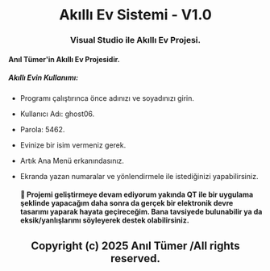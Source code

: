 <h1 align="center"> Akıllı Ev Sistemi - V1.0</h1>
<h3 align="center">Visual Studio ile Akıllı Ev Projesi.</h3>
<h4 align="left">Anıl Tümer'in Akıllı Ev Projesidir.</h4>
<h5 align="left">Akıllı Evin Kullanımı: </h5>

- Programı çalıştırınca önce adınızı ve soyadınızı girin.
- Kullanıcı Adı: ghost06.
- Parola: 5462.
- Evinize bir isim vermeniz gerek.
- Artık Ana Menü erkanındasınız.
- Ekranda yazan numaralar ve yönlendirmele ile istediğinizi yapabilirsiniz.

  <h4 align="left"> 🔭 Projemi geliştirmeye devam ediyorum yakında QT ile bir uygulama şeklinde yapacağım daha sonra da gerçek bir elektronik devre tasarımı yaparak hayata geçireceğim.
    Bana tavsiyede bulunabilir ya da eksik/yanlışlarımı söyleyerek destek olabilirsiniz.</h4>

<h2 align="center">Copyright (c) 2025 Anıl Tümer
/All rights reserved.</h2>    
